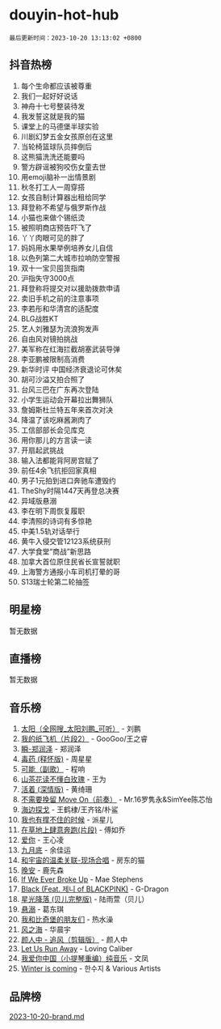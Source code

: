 # douyin-hot-hub

`最后更新时间：2023-10-20 13:13:02 +0800`

## 抖音热榜

1. 每个生命都应该被尊重
1. 我们一起好好说话
1. 神舟十七号整装待发
1. 我发誓这就是我的猫
1. 课堂上的马德堡半球实验
1. 川剧幻梦五金女孩原创在这里
1. 当轮椅篮球队员摔倒后
1. 这熊猫洗洗还能要吗
1. 警方辟谣被狗咬伤女童去世
1. 用emoji脑补一出情景剧
1. 秋冬打工人一周穿搭
1. 女孩自制计算器出租给同学
1. 拜登称不希望与俄罗斯作战
1. 小猫也来做个锡纸烫
1. 被照明商店预告吓飞了
1. 丫丫肉眼可见的胖了
1. 妈妈用水果举例培养女儿自信
1. 以色列第二大城市拉响防空警报
1. 双十一宝贝囤货指南
1. 沪指失守3000点
1. 拜登称将提交对以援助拨款申请
1. 卖旧手机之前的注意事项
1. 李若彤和华清宫的适配度
1. BLG战胜KT
1. 艺人刘雅瑟为流浪狗发声
1. 自由风对镜拍挑战
1. 美军称在红海拦截胡塞武装导弹
1. 李亚鹏被限制高消费
1. 新华时评 中国经济衰退论可休矣
1. 胡可沙溢又拍合照了
1. 台风三巴在广东再次登陆
1. 小学生运动会开幕拉出舞狮队
1. 詹姆斯杜兰特五年来首次对决
1. 降温了该吃麻酱涮肉了
1. 工信部部长会见库克
1. 用你那儿的方言读一读
1. 开扇起武挑战
1. 输入法都能背阿房宫赋了
1. 前任4余飞抗拒回家真相
1. 男子1元拍到进口奔驰车遭毁约
1. TheShy时隔1447天再登总决赛
1. 异域版悬溺
1. 李在明下周恢复履职
1. 李清照的诗词有多惊艳
1. 中美1.5轨对话举行
1. 黄牛入侵交管12123系统获刑
1. 大学食堂“商战”新思路
1. 加拿大首位原住民省长宣誓就职
1. 上海警方通报小车司机打晕的哥
1. S13瑞士轮第二轮抽签

## 明星榜

暂无数据

## 直播榜

暂无数据

## 音乐榜

1. [太阳（全网搜_太阳刘鹏_可听）](https://sf6-cdn-tos.douyinstatic.com/obj/tos-cn-ve-2774/ogWbyIQnlBFImVbeDocRdCIYtBHlbJXgfZMvgz) - 刘鹏
1. [我的纸飞机（片段2）](https://sf3-cdn-tos.douyinstatic.com/obj/tos-cn-ve-2774/oM2ZrKcg2CD5AeRB2gkeXOFB1IxAGJdZPazYHf) - GooGoo/王之睿
1. [瞬-郑润泽](https://sf6-cdn-tos.douyinstatic.com/obj/tos-cn-ve-2774/oYXHIohzvbNAzBhHgyksWpRM4bfkDsBdBDAynw) - 郑润泽
1. [毒药 (释怀版)](https://sf6-cdn-tos.douyinstatic.com/obj/tos-cn-ve-2774/oYILMEAzspdZBIzy4frJNB8ZHPHWAhiwowd4Ad) - 周星星
1. [可能（副歌）](https://sf6-cdn-tos.douyinstatic.com/obj/tos-cn-ve-2774/cde1731888894259b333569393c2fb51) - 程响
1. [山茶花读不懂白玫瑰](https://sf3-cdn-tos.douyinstatic.com/obj/tos-cn-ve-2774/osfn8B7DktrRHEPJgPCfDbw7QDQEkwC16BxZg9) - 王为
1. [活着 (深情版)](https://sf3-cdn-tos.douyinstatic.com/obj/tos-cn-ve-2774/oY8r2TelECK2BPZbDCj8xZKBQfPbwQyCt1cggn) - 黄绮珊
1. [不需要挽留 Move On（前奏）](https://sf6-cdn-tos.douyinstatic.com/obj/tos-cn-ve-2774/ooCBhgCCkF4nExzQL9WZSUbitfA8IsDkgQIYhe) - Mr.16罗隽永&SimYee陈芯怡
1. [海边探戈](https://sf3-cdn-tos.douyinstatic.com/obj/tos-cn-ve-2774/os9gE0VQCGqt6VQkZDyBBYvfSDY0QFe3vVmubn) - 王鹤棣/王齐铭/朴鲨
1. [我也有撑不住的时候](https://sf6-cdn-tos.douyinstatic.com/obj/tos-cn-ve-2774/okmtBE1dkIBhwxeiBJeDgQnQtICZWIJUI2bjQr) - 派星儿
1. [在草地上肆意奔跑(片段)](https://sf3-cdn-tos.douyinstatic.com/obj/tos-cn-ve-2774/8831d494742f45dabdfa8adb8b817259) - 傅如乔
1. [爱你](https://sf6-cdn-tos.douyinstatic.com/obj/tos-cn-ve-2774/oEfyTFYX4gOL9DMKAJebDCAASw8hYVIXz1nYaf) - 王心凌
1. [九月底](https://sf3-cdn-tos.douyinstatic.com/obj/tos-cn-ve-2774/oMfewG4PDTFhF8iz3OGQ7ABH5i6fCgnMaoCbzZ) - 余佳运
1. [和宇宙的温柔关联-现场合唱](https://sf6-cdn-tos.douyinstatic.com/obj/tos-cn-ve-2774/o0hONGDYQBgk0e5bqDeQOonVmncA6tC2nBwZLT) - 房东的猫
1. [晚安](https://sf6-cdn-tos.douyinstatic.com/obj/tos-cn-ve-2774/a724c5e224464218839820f4e4fd632f) - 鹿先森
1. [If We Ever Broke Up](https://sf6-cdn-tos.douyinstatic.com/obj/tos-cn-ve-2774/o8onj5HDk0ImtBmO0URBfeyCDXQJMYkQ1gb8Zy) - Mae Stephens
1. [Black (Feat. 제니 of BLACKPINK)](https://sf3-cdn-tos.douyinstatic.com/obj/tos-cn-ve-2774/2eb92e2debbe4fe0a552bc099aef7f28) - G-Dragon
1. [星光降落 (贝儿完整版)](https://sf3-cdn-tos.douyinstatic.com/obj/tos-cn-ve-2774/okwB9hAwyAtsFFkFBzAX1hOOfQuIoMNs0W2Mwr) - 陆雨萱（贝儿）
1. [悬溺](https://sf6-cdn-tos.douyinstatic.com/obj/tos-cn-ve-2774/f3b6cc53d2e944beb7094a3ff01b4e03) - 葛东琪
1. [我和比奇堡的朋友们](https://sf6-cdn-tos.douyinstatic.com/obj/tos-cn-ve-2774/f0505db981ea4a6d91453a15924a82aa) - 热水澡
1. [风之海](https://sf3-cdn-tos.douyinstatic.com/obj/tos-cn-ve-2774/oInqZ2gFbCQvB6wZNnZlJpBcfDBQ8t1e1XwYAi) - 华晨宇
1. [颜人中 - 追风（剪辑版）](https://sf6-cdn-tos.douyinstatic.com/obj/tos-cn-ve-2774/9107f711ded6416ab3279a81d71597f7) - 颜人中
1. [Let Us Run Away](https://sf6-cdn-tos.douyinstatic.com/obj/tos-cn-ve-2774/a9a280d910044fb0b9f4f74b0b27e854) - Loving Caliber
1. [我爱你中国（小提琴重编）纯音乐](https://sf6-cdn-tos.douyinstatic.com/obj/tos-cn-ve-2774/362de867442c4051acadb0a43fd60af8) - 文凤
1. [Winter is coming](https://sf6-cdn-tos.douyinstatic.com/obj/tos-cn-ve-2774/0a6c12efb2d84f2ba9a243d4e1eebb4e) - 한수지 & Various Artists

## 品牌榜

[2023-10-20-brand.md](2023-10-20-brand.md)

